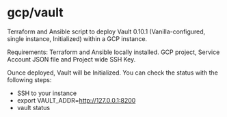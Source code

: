 # gcp/vault
Terraform and Ansible script to deploy Vault 0.10.1 (Vanilla-configured, single instance, Initialized) within a GCP instance.

Requirements: Terraform and Ansible locally installed. GCP project, Service Account JSON file and Project wide SSH Key.

Ounce deployed, Vault will be Initialized. You can check the status with the following steps:

* SSH to your instance
* export VAULT_ADDR=http://127.0.0.1:8200
* vault status
